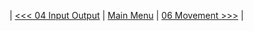 | [<<< 04 Input Output](https://github.com/jpbatz/microbit_tutorial_I/blob/master/04_input_output/io.ipynb) | [Main Menu](https://github.com/jpbatz/microbit_tutorial_I/blob/master/README.md) | [06 Movement >>>](https://github.com/jpbatz/microbit_tutorial_I/blob/master/06_input_output/io.ipynb) | 
